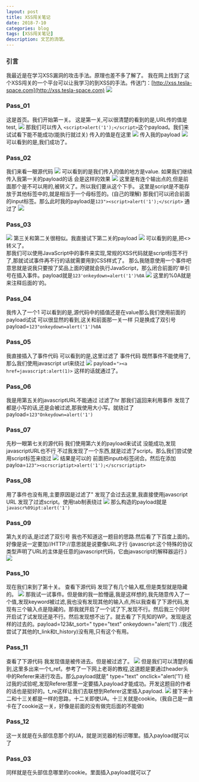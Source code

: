```yaml
---
layout: post
title: XSS闯关笔记
date: 2018-7-10
categories: blog
tags: [XSS闯关笔记]
description: 文艺的流氓。
---
```

 ### 引言 ###
我最近是在学习XSS漏洞的攻击手法。原理也差不多了解了。
我在网上找到了这个XSS闯关的一个平台可以让我学习的到XSS的手法。传送门：[http://xss.tesla-space.com](http://xss.tesla-space.com)
![](https://i.imgur.com/EZzhkq8.png)
### Pass_01 ###
这是首页。我们开始第一关。
这是第一关,可以很清楚的看到的是,URL传的值是test,
![](https://i.imgur.com/W5iaSCr.png)
那我们可以传入
`<script>alert('1');</script>`这个payload。我们来试试看下能不能成功(能执行就过关)
传入的值是在这里
![](https://i.imgur.com/NMVP9Rw.png)
传入我的payload
![](https://i.imgur.com/UwST2dx.png)
可以看到的是,我们成功了。
### Pass_02 ###
我们来看一眼源代码
![](https://i.imgur.com/SbG5fDG.png)
可以看到的是我们传入的值的地方是value.
如果我们继续传入我第一关的payload的话 会是这样的效果
![](https://i.imgur.com/6Ic2XIV.png)
这里是有连个输出点的,但是前面那个是不可以用的,被转义了。所以我们要从这个下手。
这里是script是不能存放于其他标签中的,就是相当于一个母标签的。(自己的理解)
那我们可以闭合前面的input标签。那么此时我的payload是`123"><script>alert('1');</script>`
通过了
![](https://i.imgur.com/qi2f9Kt.png)
### Pass_03 ###
![](https://i.imgur.com/u6SrdpT.png)
第三关和第二关很相似。我直接试下第二关的payload
![](https://i.imgur.com/gO8g3mn.png)
可以看到的是,把<>转义了。    
那我们可以使用JavaScript中的事件来实现,常规的XSS代码就是script标签不行了,那就试试事件再不行的话就需要用到CSS样式了。
那么我随意使用一个事件吧
意思就是说我只要按了奖品上面的键就会执行JavaScript，那么闭合前面的'单引号在插入事件。payload就是`123'onkeydown=alert('1')%0A`
![](https://i.imgur.com/5QOsqnF.png)
这里的%0A就是来注释后面的'的。
### Pass_04 ###
我传入了一个1 可以看到的是,源代码中的插值还是在value那么我们使用前面的payload试试
可以很显然的看到,这关和前面那一关一样 只是换成了双引号 payload=`123"onkeydown=alert('1')%0A`
### Pass_05 ###
我直接插入了事件代码
可以看到的是,这里过滤了 事件代码 既然事件不能使用了,那么我们使用javascript url来绕过
![](https://i.imgur.com/P4W5h9Q.png)
payload=`"><a href=javascript:alert(1)>` 
这样的话就通过了。
### Pass_06 ###
我是用第五关的javascriptURL不能通过 过滤了hr 那我们返回来利用事件
发现了都是小写的话,还是会被过滤,那我使用大小写。就绕过了payload=`123"Onkeydown=alert('1')`
### Pass_07 ###
先秒一眼第七关的源代码
我们使用第六关的payload来试试 没能成功,发现javascriptURL也不行
不过我发现了一个东西,就是过滤了script。那么我们尝试使用script标签来绕过
![](https://i.imgur.com/p6XxcfL.png)
结果是可以的 前面把inputb标签闭合。然后在添加payloa=`123"><scrscriptipt>alert('1');</scrscriptipt>`
### Pass_08 ###
用了事件也没有用,主要原因是过滤了"
发现了会过去这里,我直接使用javascript URL
发现了过滤script。使用tab制表绕过
![](https://i.imgur.com/AEHcPkk.png)
那么构造的payload就是`javascr%09ipt:alert('1')`
### Pass_09 ###
第九关的话,是过滤了双引号
我也不知道这一题目的思路.然后看了下百度上面的。好像是说一定要加//HTTP://意思就是说要像URL才行 (javascript:这个特殊的协议类型声明了URL的主体是任意的javascript代码，它由javascript的解释器运行.)
![](https://i.imgur.com/UBzvKhZ.png)
### Pass_10 ###
现在我们来到了第十关。
查看下源代码 发现了有几个输入框,但是类型就是隐藏的。
![](https://i.imgur.com/NCyJUMD.png)
那我试一试事件。但是做的我一脸懵逼,我是这样想的,我先随意传入了一个值,发现keyword被过滤,我也没有发现其他的输入点,所以我查看了下源代码,发现有三个输入点是隐藏的。那我就开启了一个试了下,发现不行。然后我三个同时开启试了试发现还是不行。然后发现想不出了。就去看了下先知的WP。发现是这样的过去的。payload=123&t_sort=" type="text" onkeydown="alert('1') .(我还尝试了其他的t_link和t_history)没有用,只有这个有用。
### Pass_11 ###
查看了下源代码 我发现值是被传进去。但是被过滤了。
![](https://i.imgur.com/InPYAzF.png)
但是我们可以清楚的看到,这里多出来一个t_ref。参考了一下网上老哥的教程,这道题是要通过header头中的Referer来进行攻击。那么payload就是" type="text" onclick="alert('1') 经过我的试验呢,发现Referer那里一定要插入payload才能成功。开发这题目的作者的话也是挺好的。t_re这样让我们去联想到Referer这里插入payload.
![](https://i.imgur.com/QiDMerg.png)
接下来十二和十三关都是一样的思路，十二关即使UA。十三关就是cookie。(我自己是一直卡在了cookie这一关，好像是前面的没有做完后面的不能做)
### Pass_12 ###
这一关就是在头部信息那个的UA，就是浏览器的标识哪里。插入payload就可以了
### Pass_03 ###
同样就是在头部信息哪里的cookie。里面插入payload就可以了

